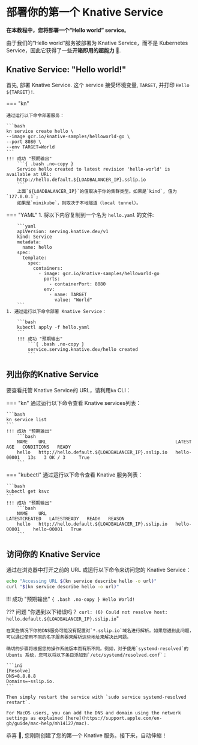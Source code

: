 # 部署你的第一个 Knative Service

**在本教程中，您将部署一个“Hello world” service**。

由于我们的“Hello world”服务被部署为 Knative Service，而不是 Kubernetes Service，因此它获得了一些**开箱即用的超能力** :rocket:.

## Knative Service: "Hello world!"

首先, 部署 Knative Service. 这个 service 接受环境变量,
`TARGET`, 并打印 `Hello ${TARGET}!`.

=== "kn"

    通过运行以下命令部署服务：

    ```bash
    kn service create hello \
    --image gcr.io/knative-samples/helloworld-go \
    --port 8080 \
    --env TARGET=World
    ```
    !!! 成功 "预期输出"
        ```{ .bash .no-copy }
        Service hello created to latest revision 'hello-world' is available at URL:
        http://hello.default.${LOADBALANCER_IP}.sslip.io
        ```
        上面`${LOADBALANCER_IP}`的值取决于你的集群类型。如果是`kind`, 值为`127.0.0.1`;
        如果是`minikube`，则取决于本地隧道（local tunnel）。

=== "YAML"
    1. 将以下内容复制到一个名为 `hello.yaml` 的文件:

        ```yaml
        apiVersion: serving.knative.dev/v1
        kind: Service
        metadata:
          name: hello
        spec:
          template:
            spec:
              containers:
                - image: gcr.io/knative-samples/helloworld-go
                  ports:
                    - containerPort: 8080
                  env:
                    - name: TARGET
                      value: "World"
        ```
    1. 通过运行以下命令部署 Knative Service：

        ```bash
        kubectl apply -f hello.yaml
        ```
        !!! 成功 "预期输出"
            ```{ .bash .no-copy }
            service.serving.knative.dev/hello created
            ```

## 列出你的Knative Service

要查看托管 Knative Service的 URL，请利用`kn` CLI：

=== "kn"
    通过运行以下命令查看 Knative services列表：

    ```bash
    kn service list
    ```
    !!! 成功 "预期输出"
        ```bash
        NAME    URL                                                LATEST        AGE   CONDITIONS   READY
        hello   http://hello.default.${LOADBALANCER_IP}.sslip.io   hello-00001   13s   3 OK / 3     True
        ```
=== "kubectl"
    通过运行以下命令查看 Knative 服务列表：

    ```bash
    kubectl get ksvc
    ```
    !!! 成功 "预期输出"
        ```bash
        NAME    URL                                                LATESTCREATED   LATESTREADY   READY   REASON
        hello   http://hello.default.${LOADBALANCER_IP}.sslip.io   hello-00001     hello-00001   True
        ```

## 访问你的 Knative Service

通过在浏览器中打开之前的 URL 或运行以下命令来访问您的 Knative Service：

```bash
echo "Accessing URL $(kn service describe hello -o url)"
curl "$(kn service describe hello -o url)"
```

!!! 成功 "预期输出"
    ```{ .bash .no-copy }
    Hello World!
    ```

??? 问题 "你遇到以下错误吗？ `curl: (6) Could not resolve host: hello.default.${LOADBALANCER_IP}.sslip.io`"

    在某些情况下你的DNS服务可能没有配置对`*.sslip.io`域名进行解析。如果您遇到此问题，可以通过使用不同的名字服务器来解析这些地址来解决此问题。

    确切的步骤将根据您的操作系统版本而有所不同。例如，对于使用`systemd-resolved`的Ubuntu 系统，您可以将以下条目添加到`/etc/systemd/resolved.conf`：

    ```ini
    [Resolve]
    DNS=8.8.8.8
    Domains=~sslip.io.
    ```

    Then simply restart the service with `sudo service systemd-resolved restart`.

    For MacOS users, you can add the DNS and domain using the network settings as explained [here](https://support.apple.com/en-gb/guide/mac-help/mh14127/mac).

恭喜 :tada:, 您刚刚创建了您的第一个 Knative 服务。接下来，自动伸缩！
